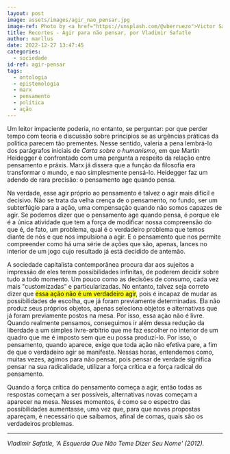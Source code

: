 ```yaml
---
layout: post
image: assets/images/agir_nao_pensar.jpg
image-ref: Photo by <a href="https://unsplash.com/@vberruezo">Victor Sánchez Berruezo</a>
title: Recortes - Agir para não pensar, por Vladimir Safatle
author: marllus
date: 2022-12-27 13:47:45
categories:
  - sociedade
id-ref: agir-pensar
tags:
  - ontologia
  - epistemologia
  - marx
  - pensamento
  - política
  - ação
---
```


Um leitor impaciente poderia, no entanto, se perguntar: por que perder tempo com teoria e discussão sobre princípios se as urgências práticas da política parecem tão prementes. Nesse sentido, valeria a pena lembrá-lo dos parágrafos iniciais de *Carta sobre o humanismo*, em que Martin Heidegger é confrontado com uma pergunta a respeito da relação entre pensamento e práxis. Marx já dissera que a função da filosofia era transformar o mundo, e nao simplesmente pensá-lo. Heidegger faz um adendo de rara precisão: o pensamento age quando pensa.

Na verdade, esse agir próprio ao pensamento é talvez o agir mais difícil e decisivo. Não se trata da velha crença de o pensamento, no fundo, ser um subterfúgio para a ação, uma compensação quando não somos capazes de agir. Se podemos dizer que o pensamento age quando pensa, é porque ele é a única atividade que tem a força de modificar nossa compreensão do que é, de fato, um problema, qual é o verdadeiro problema que temos diante de nós e que nos impulsiona a agir. E o pensamento que nos permite compreender como há uma série de ações que são, apenas, lances no interior de um jogo cujo resultado já está decidido de antemão.

A sociedade capitalista contemporânea procura dar aos sujeitos a impressão de eles terem possibilidades infinitas, de poderem decidir sobre tudo a todo momento. Um pouco como as decisões de consumo, cada vez mais "customizadas” e particularizadas. No entanto, talvez seja correto dizer que <mark>essa ação não é um verdadeiro agir</mark>, pois é incapaz de mudar as possibilidades de escolha, que já foram previamente determinadas. Ela não produz seus próprios objetos, apenas seleciona objetos e alternativas que já foram previamente postos na mesa. Por isso, essa açào não é livre.
Quando realmente pensamos, conseguimos ir além dessa redução da liberdade a um simples livre-arbítrio que me faz escolher no interior de um quadro que me é imposto sem que eu possa produzí-lo. Por isso, o pensamento, quando aparece, exige que toda ação não efetiva pare, a fim de que o verdadeiro agir se manifeste. Nessas horas, entendemos como, muitas vezes, agimos para não pensar, pois pensar de verdade significa pensar na sua radicalidade, utilizar a força crítica e a força radical do pensamento.

Quando a força crítica do pensamento começa a agir, então todas as respostas começam a ser possíveis, alternativas novas começam a aparecer na mesa. Nesses momentos, é como se o espectro das possibilidades aumentasse, uma vez que, para que novas propostas apareçam, é necessário que saibamos, afinal de comas, quais são os verdadeiros problemas.

___

*Vladimir Safatle, 'A Esquerda Que Não Teme Dizer Seu Nome' (2012).*
